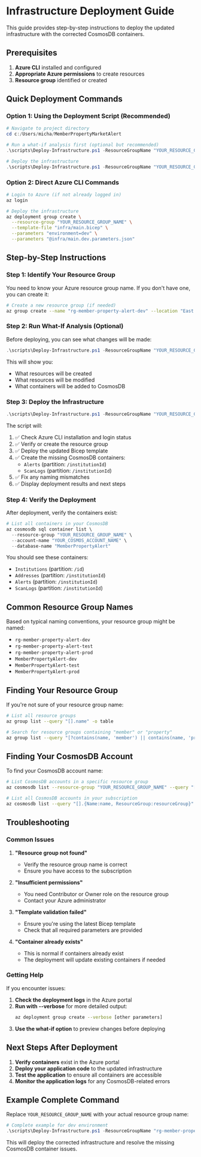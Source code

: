 # Infrastructure Deployment Guide

This guide provides step-by-step instructions to deploy the updated infrastructure with the corrected CosmosDB containers.

## Prerequisites

1. **Azure CLI** installed and configured
2. **Appropriate Azure permissions** to create resources
3. **Resource group** identified or created

## Quick Deployment Commands

### Option 1: Using the Deployment Script (Recommended)

```powershell
# Navigate to project directory
cd c:/Users/micha/MemberPropertyMarketAlert

# Run a what-if analysis first (optional but recommended)
.\scripts\Deploy-Infrastructure.ps1 -ResourceGroupName "YOUR_RESOURCE_GROUP_NAME" -WhatIf

# Deploy the infrastructure
.\scripts\Deploy-Infrastructure.ps1 -ResourceGroupName "YOUR_RESOURCE_GROUP_NAME"
```

### Option 2: Direct Azure CLI Commands

```bash
# Login to Azure (if not already logged in)
az login

# Deploy the infrastructure
az deployment group create \
  --resource-group "YOUR_RESOURCE_GROUP_NAME" \
  --template-file "infra/main.bicep" \
  --parameters "environment=dev" \
  --parameters "@infra/main.dev.parameters.json"
```

## Step-by-Step Instructions

### Step 1: Identify Your Resource Group

You need to know your Azure resource group name. If you don't have one, you can create it:

```bash
# Create a new resource group (if needed)
az group create --name "rg-member-property-alert-dev" --location "East US"
```

### Step 2: Run What-If Analysis (Optional)

Before deploying, you can see what changes will be made:

```powershell
.\scripts\Deploy-Infrastructure.ps1 -ResourceGroupName "YOUR_RESOURCE_GROUP_NAME" -WhatIf
```

This will show you:
- What resources will be created
- What resources will be modified
- What containers will be added to CosmosDB

### Step 3: Deploy the Infrastructure

```powershell
.\scripts\Deploy-Infrastructure.ps1 -ResourceGroupName "YOUR_RESOURCE_GROUP_NAME"
```

The script will:
1. ✅ Check Azure CLI installation and login status
2. ✅ Verify or create the resource group
3. ✅ Deploy the updated Bicep template
4. ✅ Create the missing CosmosDB containers:
   - `Alerts` (partition: `/institutionId`)
   - `ScanLogs` (partition: `/institutionId`)
5. ✅ Fix any naming mismatches
6. ✅ Display deployment results and next steps

### Step 4: Verify the Deployment

After deployment, verify the containers exist:

```powershell
# List all containers in your CosmosDB
az cosmosdb sql container list \
  --resource-group "YOUR_RESOURCE_GROUP_NAME" \
  --account-name "YOUR_COSMOS_ACCOUNT_NAME" \
  --database-name "MemberPropertyAlert"
```

You should see these containers:
- `Institutions` (partition: `/id`)
- `Addresses` (partition: `/institutionId`)
- `Alerts` (partition: `/institutionId`)
- `ScanLogs` (partition: `/institutionId`)

## Common Resource Group Names

Based on typical naming conventions, your resource group might be named:
- `rg-member-property-alert-dev`
- `rg-member-property-alert-test`
- `rg-member-property-alert-prod`
- `MemberPropertyAlert-dev`
- `MemberPropertyAlert-test`
- `MemberPropertyAlert-prod`

## Finding Your Resource Group

If you're not sure of your resource group name:

```bash
# List all resource groups
az group list --query "[].name" -o table

# Search for resource groups containing "member" or "property"
az group list --query "[?contains(name, 'member') || contains(name, 'property')].name" -o table
```

## Finding Your CosmosDB Account

To find your CosmosDB account name:

```bash
# List CosmosDB accounts in a specific resource group
az cosmosdb list --resource-group "YOUR_RESOURCE_GROUP_NAME" --query "[].name" -o table

# List all CosmosDB accounts in your subscription
az cosmosdb list --query "[].{Name:name, ResourceGroup:resourceGroup}" -o table
```

## Troubleshooting

### Common Issues

1. **"Resource group not found"**
   - Verify the resource group name is correct
   - Ensure you have access to the subscription

2. **"Insufficient permissions"**
   - You need Contributor or Owner role on the resource group
   - Contact your Azure administrator

3. **"Template validation failed"**
   - Ensure you're using the latest Bicep template
   - Check that all required parameters are provided

4. **"Container already exists"**
   - This is normal if containers already exist
   - The deployment will update existing containers if needed

### Getting Help

If you encounter issues:

1. **Check the deployment logs** in the Azure portal
2. **Run with --verbose** for more detailed output:
   ```bash
   az deployment group create --verbose [other parameters]
   ```
3. **Use the what-if option** to preview changes before deploying

## Next Steps After Deployment

1. **Verify containers** exist in the Azure portal
2. **Deploy your application code** to the updated infrastructure
3. **Test the application** to ensure all containers are accessible
4. **Monitor the application logs** for any CosmosDB-related errors

## Example Complete Command

Replace `YOUR_RESOURCE_GROUP_NAME` with your actual resource group name:

```powershell
# Complete example for dev environment
.\scripts\Deploy-Infrastructure.ps1 -ResourceGroupName "rg-member-property-alert-dev" -Environment "dev"
```

This will deploy the corrected infrastructure and resolve the missing CosmosDB container issues.
